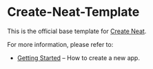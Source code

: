 # Create-Neat-Template

This is the official base template for [Create Neat](https://github.com/xun082/create-neat.git).

For more information, please refer to:

- [Getting Started](https://github.com/xun082/create-neat.git) – How to create a new app.
